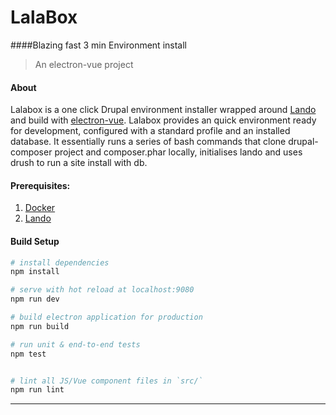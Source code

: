 
# LalaBox
####Blazing fast 3 min Environment install
> An electron-vue project

#### About

Lalabox is a one click Drupal environment installer wrapped around [Lando](https://github.com/lando/lando) and build with [electron-vue](https://github.com/SimulatedGREG/electron-vue). Lalabox provides an quick environment ready for development, configured with a standard profile and an installed database.
It essentially runs a series of bash commands that clone drupal-composer project and composer.phar locally, initialises lando and uses drush to run a site install with db.


#### Prerequisites:

1. [Docker](https://www.docker.com)
2. [Lando](https://github.com/lando/lando)

#### Build Setup

``` bash
# install dependencies
npm install

# serve with hot reload at localhost:9080
npm run dev

# build electron application for production
npm run build

# run unit & end-to-end tests
npm test


# lint all JS/Vue component files in `src/`
npm run lint

```

---

